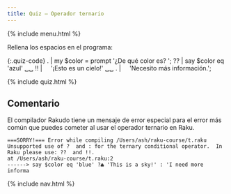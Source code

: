 ```yaml
---
title: Quiz — Operador ternario
---
```


{% include menu.html %}

Rellena los espacios en el programa:

{:.quiz-code}
. | my $color = prompt &apos;¿De qué color es? &apos;;
?? | say $color eq &apos;azul&apos; ␣␣
!! | &nbsp;&nbsp;&nbsp;&nbsp;&apos;¡Esto es un cielo!&apos; ␣␣ 
. | &nbsp;&nbsp;&nbsp;&nbsp;&apos;Necesito más información.&apos;;

{% include quiz.html %}

## Comentario

El compilador Rakudo tiene un mensaje de error especial para el error más común que puedes cometer al usar el operador ternario en Raku.

    ===SORRY!=== Error while compiling /Users/ash/raku-course/t.raku
    Unsupported use of ?  and : for the ternary conditional operator.  In
    Raku please use: ??  and !!.
    at /Users/ash/raku-course/t.raku:2
    ------> say $color eq 'blue' ?⏏ 'This is a sky!' : 'I need more informa

{% include nav.html %}